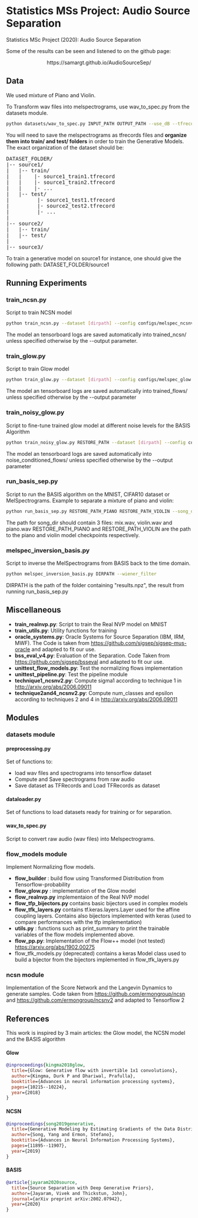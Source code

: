 # Statistics MSs Project: Audio Source Separation
Statistics MSc Project (2020): Audio Source Separation

Some of the results can be seen and listened to on the github page:
<center> https://samargt.github.io/AudioSourceSep/ </center>

## Data

We used mixture of Piano and Violin.

To Transform wav files into melspectrograms, use  wav_to_spec.py from the datasets module.
```bash
python datasets/wav_to_spec.py INPUT_PATH OUTPUT_PATH --use_dB --tfrecords
```

You will need to save the melspectrograms as tfrecords files and **organize them into train/ and test/ folders** in order to train the Generative Models. The exact organization of the dataset should be:

<pre>
DATASET_FOLDER/
|-- source1/
|   |-- train/
|   |    |- source1_train1.tfrecord
|   |    |- source1_train2.tfrecord
|   |    |- ... 
|   |-- test/
|         |- source1_test1.tfrecord
|         |- source2_test2.tfrecord
|         |- ... 
|
|-- source2/
|   |-- train/
|   |-- test/
|
|-- source3/
</pre>

To train a generative model on source1 for instance, one should give the following path: DATASET_FOLDER/source1

## Running Experiments

### train_ncsn.py
Script to train NCSN model
```bash
python train_ncsn.py --dataset [dirpath] --config configs/melspec_ncsnv1.yml

```
The model an tensorboard logs are saved automatically into trained_ncsn/ unless specified otherwise by the --output parameter.

### train_glow.py
Script to train Glow model
```bash
python train_glow.py --dataset [dirpath] --config configs/melspec_glow.yml
```
The model an tensorboard logs are saved automatically into trained_flows/ unless specified otherwise by the --output parameter


### train_noisy_glow.py
Script to fine-tune trained glow model at different noise levels for the BASIS Algorithm
```bash
python train_noisy_glow.py RESTORE_PATH --dataset [dirpath] --config configs/melspec_noisy_glow.yml
```
The model an tensorboard logs are saved automatically into noise_conditioned_flows/ unless specified otherwise by the --output parameter


### run_basis_sep.py
Script to run the BASIS algorithm on the MNIST, CIFAR10 dataset or MelSpectrograms.
Example to separate a mixture of piano and violin:
```bash
python run_basis_sep.py RESTORE_PATH_PIANO RESTORE_PATH_VIOLIN --song_dir [PATH] --model ncsn --config configs/melspec_ncsnv1.yml --output [DIRPATH]

```
The path for song_dir should contain 3 files: mix.wav, violin.wav and piano.wav
RESTORE_PATH_PIANO and RESTORE_PATH_VIOLIN are the path to the piano and violin model checkpoints respectively.

### melspec_inversion_basis.py
Script to inverse the MelSpectrograms from BASIS back to the time domain.
```bash
python melspec_inversion_basis.py DIRPATH --wiener_filter

```
DIRPATH is the path of the folder containing "results.npz", the result from running run_basis_sep.py

## Miscellaneous

- **train_realnvp.py**: Script to train the Real NVP model on MNIST
- **train_utils.py**: Utility functions for training
- **oracle_systems.py**: Oracle Systems for Source Separation (IBM, IRM, MWF). The Code is taken from https://github.com/sigsep/sigsep-mus-oracle and adapted to fit our use.
- **bss_eval_v4.py**: Evaluation of the Separation. Code Taken from https://github.com/sigsep/bsseval and adapted to fit our use.
- **unittest_flow_models.py**: Test the normalizing flows implementation
- **unittest_pipeline.py**: Test the pipeline module
- **technique1_ncsnv2.py**: Compute sigma1 according to technique 1 in http://arxiv.org/abs/2006.09011
- **technique2and4_ncsnv2.py**: Compute num_classes and epsilon according to techniques 2 and 4 in http://arxiv.org/abs/2006.09011

## Modules

### datasets module
#### preprocessing.py
Set of functions to:
- load wav files and spectrograms into tensorflow dataset
- Compute and Save spectrograms from raw audio
- Save dataset as TFRecords and Load TFRecords as dataset

#### dataloader.py
Set of functions to load datasets ready for training or for separation.

#### wav_to_spec.py
Script to convert raw audio (wav files) into Melspectrograms.

### flow_models module
Implement Normalizing flow models.

- **flow_builder** : build flow using Transformed Distribution from Tensorflow-probability
- **flow_glow.py** : implementation of the Glow model
- **flow_realnvp.py** implementaion of the Real NVP model
- **flow_tfp_bijectors.py** contains basic bijectors used in complex models
- **flow_tfk_layers.py** contains tf.keras.layers.Layer used for the affine coupling layers. Contains also bijectors implemented with keras (used to compare performances with the tfp implementation)
- **utils.py** : functions such as print_summary to print the trainable variables of the flow models implemented above.
- **flow_pp.py**: Implementation of the Flow++ model (not tested) https://arxiv.org/abs/1902.00275
- flow_tfk_models.py (deprecated) contains a keras Model class used to build a bijector from the bijectors implemented in flow_tfk_layers.py

### ncsn module
Implementation of the Score Network and the Langevin Dynamics to generate samples.
Code taken from https://github.com/ermongroup/ncsn and https://github.com/ermongroup/ncsnv2 and adapted to Tensorflow 2

## References
This work is inspired by 3 main articles: the Glow model, the NCSN model and the BASIS algorithm


#### Glow
```bib
@inproceedings{kingma2018glow,
  title={Glow: Generative flow with invertible 1x1 convolutions},
  author={Kingma, Durk P and Dhariwal, Prafulla},
  booktitle={Advances in neural information processing systems},
  pages={10215--10224},
  year={2018}
}
```

#### NCSN
```bib
@inproceedings{song2019generative,
  title={Generative Modeling by Estimating Gradients of the Data Distribution},
  author={Song, Yang and Ermon, Stefano},
  booktitle={Advances in Neural Information Processing Systems},
  pages={11895--11907},
  year={2019}
}
```

#### BASIS
```bib
@article{jayaram2020source,
  title={Source Separation with Deep Generative Priors},
  author={Jayaram, Vivek and Thickstun, John},
  journal={arXiv preprint arXiv:2002.07942},
  year={2020}
}
```



